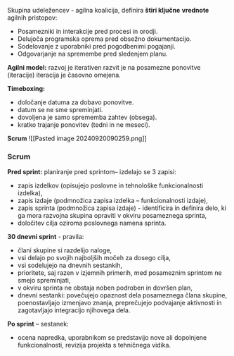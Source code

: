 Skupina udeležencev - agilna koalicija, definira **štiri ključne**
**vrednote** agilnih pristopov:
- Posamezniki in interakcije pred procesi in orodji.
- Delujoča programska oprema pred obsežno dokumentacijo.
- Sodelovanje z uporabniki pred pogodbenimi pogajanji.
- Odgovarjanje na spremembe pred sledenjem planu.

**Agilni model:**
razvoj je iterativen
razvit je na posamezne ponovitve (iteracije)
iteracija je časovno omejena.

**Timeboxing:**
- določanje datuma za dobavo ponovitve.
- datum se ne sme spreminjati.
- dovoljena je samo sprememba zahtev (obsega).
- kratko trajanje ponovitev (tedni in ne meseci).

**Scrum**
![[Pasted image 20240920090259.png]]

### Scrum
**Pred sprint:** planiranje pred sprintom– izdelajo se 3 zapisi:
- zapis izdelkov (opisujejo poslovne in tehnološke funkcionalnosti izdelka),
- zapis izdaje (podmnožica zapisa izdelka – funkcionalnosti izdaje),
- zapis sprinta (podmnožica zapisa izdaje) - identificira in definira delo, ki ga mora razvojna skupina opraviti v okviru posameznega sprinta,
- določitev cilja oziroma poslovnega namena sprinta.

**30 dnevni sprint** - pravila:
- člani skupine si razdelijo naloge,
- vsi delajo po svojih najboljših močeh za dosego cilja,
- vsi sodelujejo na dnevnih sestankih,
- prioritete, saj razen v izjemnih primerih, med posameznim sprintom ne smejo spreminjati,
- v okviru sprinta ne obstaja noben podroben in dovršen plan,
- dnevni sestanki: povečujejo opaznost dela posameznega člana skupine, poenostavljajo izmenjavo znanja, preprečujejo podvajanje aktivnosti in zagotavljajo integracijo njihovega dela.

**Po sprint** – sestanek:
- ocena napredka, uporabnikom se predstavijo nove ali dopolnjene funkcionalnosti, revizija projekta s tehničnega vidika.